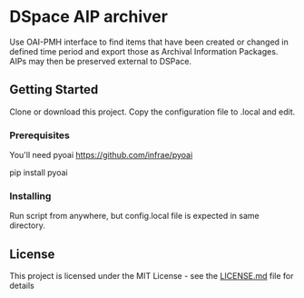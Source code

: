 # DSpace AIP archiver

Use OAI-PMH interface to find items that have been created or changed in
defined time period and export those as Archival Information Packages.  AIPs 
may then be preserved external to DSPace.


## Getting Started

Clone or download this project.  Copy the configuration file to .local and edit.


### Prerequisites

You'll need pyoai https://github.com/infrae/pyoai

pip install pyoai


### Installing

Run script from anywhere, but config.local file is expected in same 
directory.


## License

This project is licensed under the MIT License - see the [LICENSE.md](LICENSE.md) file for details
